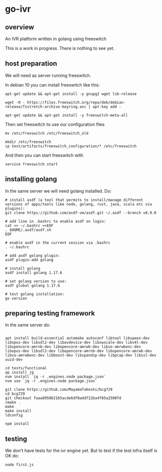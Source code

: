 # go-ivr


## overview
An IVR platform written in golang using freeswitch

This is a work in progress. There is nothing to see yet.


## host preparation
We will need as server running freeswitch.

In debian 10 you can install freeswitch like this:
```
apt-get update && apt-get install -y gnupg2 wget lsb-release

wget -O - https://files.freeswitch.org/repo/deb/debian-release/fsstretch-archive-keyring.asc | apt-key add -

apt-get update && apt-get install -y freeswitch-meta-all
```

Then set freeswitch to use our configuration files
```
mv /etc/freeswitch /etc/freeswitch_old

mkdir /etc/freeswitch
cp test/artifacts/freeswitch_configuration/* /etc/freeswitch
```

And then you can start freeswitch with
```
service freeswitch start
```

## installing golang
In the same server we will need golang installed. Do:
```
# install asdf (a tool that permits to install/manage different versions of apps/tools like node, golang, rust, java, scala etc via plugins):
git clone https://github.com/asdf-vm/asdf.git ~/.asdf --branch v0.9.0

# add line in .bashrc to enable asdf on login:
cat >> ~/.bashrc <<EOF
. $HOME/.asdf/asdf.sh
EOF

# enable asdf in the current session via .bashrc
. ~/.bashrc

# add asdf golang plugin:
asdf plugin-add golang

# install golang
asdf install golang 1.17.6

# set golang version to use:
asdf global golang 1.17.6

# test golang installation:
go version
```
## preparing testing framework
In the same server do:
```

apt install build-essential automake autoconf libtool libspeex-dev libopus-dev libsdl2-dev libavdevice-dev libswscale-dev libv4l-dev libopencore-amrnb-dev libopencore-amrwb-dev libvo-amrwbenc-dev libopus-dev libsdl2-dev libopencore-amrnb-dev libopencore-amrwb-dev libvo-amrwbenc-dev libboost-dev libspandsp-dev libpcap-dev libssl-dev uuid-dev

cd tests/functional
ap install jq
nvm install `jq -r .engines.node package.json`
nvm use `jq -r .engines.node package.json`

git clone https://github.com/MayamaTakeshi/bcg729
cd bcg729
git checkout faaa895862165acde6df8add722ba4f85a25007d
cmake . 
make
make install
ldconfig

npm install

```
## testing
We don't have tests for the ivr engine yet.
But to test if the test infra itself is OK do:
```
node first.js
```

